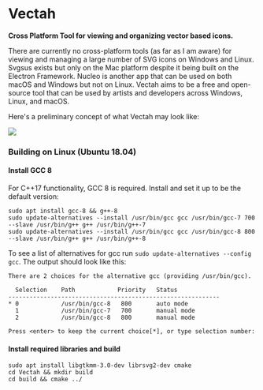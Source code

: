 # Vectah
**Cross Platform Tool for viewing and organizing vector based icons.**

There are currently no cross-platform tools (as far as I am aware) for viewing and managing a large number of SVG icons on Windows and Linux. Svgsus exists but only on the Mac platform despite it being built on the Electron Framework. Nucleo is another app that can be used on both macOS and Windows but not on Linux. Vectah aims to be a free and open-source tool that can be used by artists and developers across Windows, Linux, and macOS.

Here's a preliminary concept of what Vectah may look like:


![](https://i.imgur.com/mmDOYAh.jpg)

### Building on Linux (Ubuntu 18.04)

#### Install GCC 8
For C++17 functionality, GCC 8 is required. Install and set it up to be the default version:

```shell
sudo apt install gcc-8 && g++-8
sudo update-alternatives --install /usr/bin/gcc gcc /usr/bin/gcc-7 700 --slave /usr/bin/g++ g++ /usr/bin/g++-7
sudo update-alternatives --install /usr/bin/gcc gcc /usr/bin/gcc-8 800 --slave /usr/bin/g++ g++ /usr/bin/g++-8
```
To see a list of alternatives for gcc run `sudo update-alternatives --config gcc`. The output should look like this:
```shell
There are 2 choices for the alternative gcc (providing /usr/bin/gcc).

  Selection    Path            Priority   Status
------------------------------------------------------------
* 0            /usr/bin/gcc-8   800       auto mode
  1            /usr/bin/gcc-7   700       manual mode
  2            /usr/bin/gcc-8   800       manual mode

Press <enter> to keep the current choice[*], or type selection number: 
```

#### Install required libraries and build
```shell
sudo apt install libgtkmm-3.0-dev librsvg2-dev cmake
cd Vectah && mkdir build
cd build && cmake ../
```

